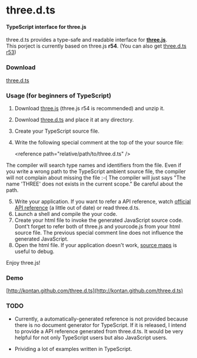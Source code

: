 three.d.ts
====
#### TypeScript interface for three.js ####

three.d.ts provides a type-safe and readable interface for **[three.js](http://mrdoob.github.com/three.js/)**.   
This porject is currently based on three.js **r54**. (You can also get [three.d.ts r53](https://github.com/kontan/three.d.ts/tags))

### Download

[three.d.ts](https://github.com/kontan/three.d.ts/raw/master/three.d.ts)

### Usage (for beginners of TypeScript)

1. Download [three.js](https://github.com/mrdoob/three.js/tags) (three.js r54 is recommended) and unzip it.
2. Download [three.d.ts](https://github.com/kontan/three.d.ts/raw/master/three.d.ts) and place it at any directory.
3. Create your TypeScript source file. 
4. Write the following special comment at the top of the your source file:

     &lt;reference path="relative/path/to/three.d.ts" /&gt;

 The compiler will search type names and identifiers from the file. 
 Even if you write a wrong path to the TypeScript ambient source file, the compiler will not complain about missing the file :-( 
 The compiler will just says "The name 'THREE' does not exists in the current scope." 
 Be careful about the path.


5. Write your application. If you want to refer a API reference, watch [official API reference](http://mrdoob.github.com/three.js/docs/54/) (a little out of date) or read three.d.ts. 
5. Launch a shell and compile the your code.
6. Create your html file to invoke the generated JavaScript source code. Dont't forget to refer both of three.js and yourcode.js from your html source file. The previous special comment line does not influence the generated JavaScript. 
6. Open the html file. If your application doesn't work, [source maps](http://www.html5rocks.com/en/tutorials/developertools/sourcemaps/) is useful to debug.  

Enjoy three.js!

### Demo

[http://kontan.github.com/three.d.ts](http://kontan.github.com/three.d.ts)

### TODO

*  Currently, a automatically-generated reference is not provided because there is no document generator for TypeScript. If it is released, I intend to provide a API reference generated from three.d.ts. It would be very helpful for not only TypeScript users but also JavaScript users.

* Prividing a lot of examples written in TypeScript. 